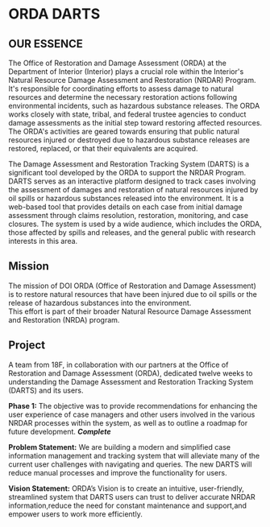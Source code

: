 # ORDA DARTS
## OUR ESSENCE
The Office of Restoration and Damage Assessment (ORDA) at the Department of Interior (Interior) plays a crucial role within the Interior's Natural Resource Damage Assessment and Restoration (NRDAR) Program. It's responsible for coordinating efforts to assess damage to natural resources and determine the necessary restoration actions following environmental incidents, such as hazardous substance releases. The ORDA works closely with state, tribal, and federal trustee agencies to conduct damage assessments as the initial step toward restoring affected resources​​​​​​.  The ORDA's activities are geared towards ensuring that public natural resources injured or destroyed due to hazardous substance releases are restored, replaced, or that their equivalents are acquired. 

The Damage Assessment and Restoration Tracking System (DARTS) is a significant tool developed by the ORDA to support the NRDAR Program. 
DARTS serves as an interactive platform designed to track cases involving the assessment of damages and restoration of natural resources injured by oil spills or hazardous substances released into the environment​​. It is a web-based tool that provides details on each case from initial damage assessment through claims resolution, restoration, monitoring, and case closures. The system is used by a wide audience, which includes the ORDA, those affected by spills and releases, and the general public with research interests in this area.  

## Mission
 The mission of DOI ORDA (Office of Restoration and Damage Assessment) is to restore natural resources that have been injured due to oil spills or the release of hazardous substances into the environment.  
 This effort is part of their broader Natural Resource Damage Assessment and Restoration (NRDA) program.

 ## Project
 A team from 18F, in collaboration with our partners at the Office of Restoration and Damage Assessment (ORDA), dedicated twelve weeks to understanding the Damage Assessment and Restoration Tracking System (DARTS) and its users. 

 **Phase 1:** The objective was to provide recommendations for enhancing the user experience of case managers and other users involved in the various NRDAR processes within the system, as well as to outline a roadmap for future development. ***Complete***

 
 **Problem Statement:** We are building a modern and simplified case information management and tracking system that will alleviate many of the current user challenges with navigating and queries. 
        The new DARTS will reduce manual processes and improve the functionality for users.
 
**Vision Statement:** ORDA’s Vision is to create an intuitive, user-friendly, streamlined system that DARTS users can trust to deliver accurate NRDAR information,reduce the need for constant maintenance and support,and empower users to work more 
        efficiently.
 
